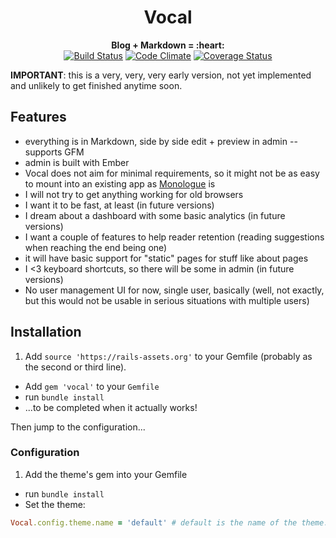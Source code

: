 <h1 align="center">
  Vocal
</h1>
<p align="center">
  <b>Blog + Markdown = :heart:</b>
  <br />
  <a href="https://travis-ci.org/jipiboily/vocal"><img src="http://img.shields.io/travis/jipiboily/vocal/master.svg?style=flat" alt="Build Status"></a>
  <a href="https://codeclimate.com/github/jipiboily/vocal"><img src="http://img.shields.io/codeclimate/github/jipiboily/vocal.svg?style=flat" alt="Code Climate"></a>
  <a href="https://coveralls.io/r/jipiboily/vocal"><img src="http://img.shields.io/coveralls/jipiboily/vocal.svg?style=flat" alt="Coverage Status"></a>
</p>



**IMPORTANT**: this is a very, very, very early version, not yet implemented and unlikely to get finished anytime soon.


## Features

- everything is in Markdown, side by side edit + preview in admin
-- supports GFM
- admin is built with Ember
- Vocal does not aim for minimal requirements, so it might not be as easy to mount into an existing app as [Monologue](https://github.com/jipiboily/monologue) is
- I will not try to get anything working for old browsers
- I want it to be fast, at least (in future versions)
- I dream about a dashboard with some basic analytics (in future versions)
- I want a couple of features to help reader retention (reading suggestions when reaching the end being one)
- it will have basic support for "static" pages for stuff like about pages
- I <3 keyboard shortcuts, so there will be some in admin (in future versions)
- No user management UI for now, single user, basically (well, not exactly, but this would not be usable in serious situations with multiple users)

## Installation

1. Add `source 'https://rails-assets.org'` to your Gemfile (probably as the second or third line).
- Add `gem 'vocal'` to your `Gemfile`
- run `bundle install`
- ...to be completed when it actually works!

Then jump to the configuration...

### Configuration
1. Add the theme's gem into your Gemfile
- run `bundle install`
- Set the theme:
```ruby
Vocal.config.theme.name = 'default' # default is the name of the theme. You
```
